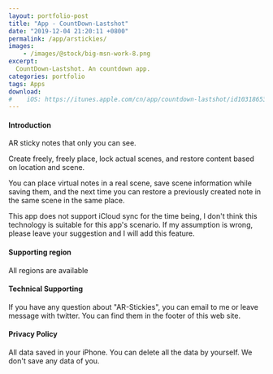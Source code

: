 ```yaml
---
layout: portfolio-post
title: "App - CountDown-Lastshot"
date: "2019-12-04 21:20:11 +0800"
permalink: /app/arstickies/
images:
    - /images/@stock/big-msn-work-8.png
excerpt:
  CountDown-Lastshot. An countdown app.
categories: portfolio
tags: Apps
download:
#    iOS: https://itunes.apple.com/cn/app/countdown-lastshot/id1031865335?mt=8
---
```

#### Introduction

AR sticky notes that only you can see.

Create freely, freely place, lock actual scenes, and restore content based on location and scene.

You can place virtual notes in a real scene, save scene information while saving them, and the next time you can restore a previously created note in the same scene in the same place.

This app does not support iCloud sync for the time being, I don't think this technology is suitable for this app's scenario. If my assumption is wrong, please leave your suggestion and I will add this feature.

#### Supporting region
All regions are available

#### Technical Supporting
If you have any question about "AR-Stickies", you can email to me or leave message with twitter. You can find them in the footer of this web site.

#### Privacy Policy
All data saved in your iPhone.
You can delete all the data by yourself.
We don't save any data of you.